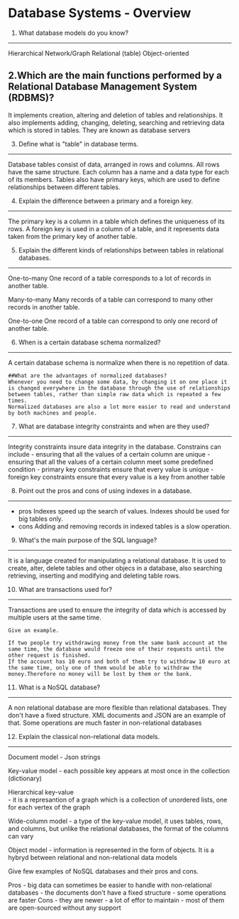 Database Systems - Overview
====================

1. What database models do you know?
---------------------

Hierarchical
Network/Graph
Relational (table)
Object-oriented


2.Which are the main functions performed by a Relational Database Management System (RDBMS)?
---------------------

It implements creation, altering and deletion of tables and relationships. It also implements adding, changing, deleting, searching and retrieving data which is stored in tables.
They are known as database servers


3. Define what is "table" in database terms.
---------------------

Database tables consist of data, arranged in rows and columns. All rows have the same structure. Each column has a name and a data type for each of its members.
Tables also have primary keys, which are used to define relationships between different tables.


4. Explain the difference between a primary and a foreign key.
---------------------

The primary key is a column in a table which defines the uniqueness of its rows. 
A foreign key is used in a column of a table, and it represents data taken from the primary key of another table.


5. Explain the different kinds of relationships between tables in relational databases.
---------------------

One-to-many
One record of a table corresponds to a lot of records in another table.

Many-to-many
Many records of a table can correspond to many other records in another table.

One-to-one
One record of a table can correspond to only one record of another table.


6. When is a certain database schema normalized?
---------------------

A certain database schema is normalize when there is no repetition of data.

	##What are the advantages of normalized databases?
	Whenever you need to change some data, by changing it on one place it is changed everywhere in the database through the use of relationships between tables, rather than simple raw data which is repeated a few times.
	Normalized databases are also a lot more easier to read and understand by both machines and people.
	

7. What are database integrity constraints and when are they used?
---------------------

Integrity constraints insure data integrity in the database.
Constrains can include 
	- ensuring that all the values of a certain column are unique
	- ensuring that all the values of a certain column meet some predefined condition
	- primary key constraints ensure that every value is unique
	- foreign key constraints ensure that every value is a key from another table
	
	
8. Point out the pros and cons of using indexes in a database.
---------------------

- pros Indexes speed up the search of values. Indexes should be used for big tables only.
- cons Adding and removing records in indexed tables is a slow operation.


9. What's the main purpose of the SQL language?
---------------------

It is a language created for manipulating a relational database.
It is used to create, alter, delete tables and other objecs in a database, also searching retrieving, inserting and modifying and deleting table rows.


10. What are transactions used for?
---------------------

Transactions are used to ensure the integrity of data which is accessed by multiple users at the same time.

    Give an example.
	
	If two people try withdrawing money from the same bank account at the same time, the database would freeze one of their requests until the other request is finished. 
	If the account has 10 euro and both of them try to withdraw 10 euro at the same time, only one of them would be able to withdraw the money.Therefore no money will be lost by them or the bank.

	
11. What is a NoSQL database?
---------------------

A non relational database are more flexible than relational databases. They don't have a fixed structure. XML documents and JSON are an example of that. Some operations are much faster in non-relational databases


12. Explain the classical non-relational data models.
---------------------

Document model
	- Json strings
	
Key-value model
	- each possible key appears at most once in the collection (dictionary)
	
Hierarchical key-value	
	- it is a represantion of a graph which is a collection of unordered lists, one for each vertex of the graph

Wide-column model
	- a type of the key-value model, it uses tables, rows, and columns, but unlike the relational databases, the format of the columns can vary
	
Object model
	- information is represented in the form of objects. It is a hybryd between relational and non-relational data models
	
Give few examples of NoSQL databases and their pros and cons.

Pros
	- big data can sometimes be easier to handle with non-relational databases
	- the documents don't have a fixed structure
	- some operations are faster
Cons
	- they are newer
	- a lot of effor to maintain
	- most of them are open-sourced without any support
